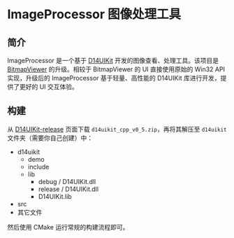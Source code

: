 # ImageProcessor 图像处理工具

## 简介

ImageProcessor 是一个基于 [D14UIKit](https://github.com/DreamersGather/D14UIKit) 开发的图像查看、处理工具。该项目是 [BitmapViewer](https://github.com/yiyaowen/BitmapViewer) 的升级。相较于 BitmapViewer 的 UI 直接使用原始的 Win32 API 实现，升级后的 ImageProcessor 基于轻量、高性能的 D14UIKit 库进行开发，提供了更好的 UI 交互体验。

## 构建

从 [D14UIKit-release](https://github.com/DreamersGather/D14UIKit/releases) 页面下载 `d14uikit_cpp_v0_5.zip`，再将其解压至 `d14uikit` 文件夹（需要你自己创建）中：

* d14uikit
  * demo
  * include
  * lib
    * debug / D14UIKit.dll
    * release / D14UIKit.dll
    * D14UIKit.lib
* src
* 其它文件

然后使用 CMake 运行常规的构建流程即可。
